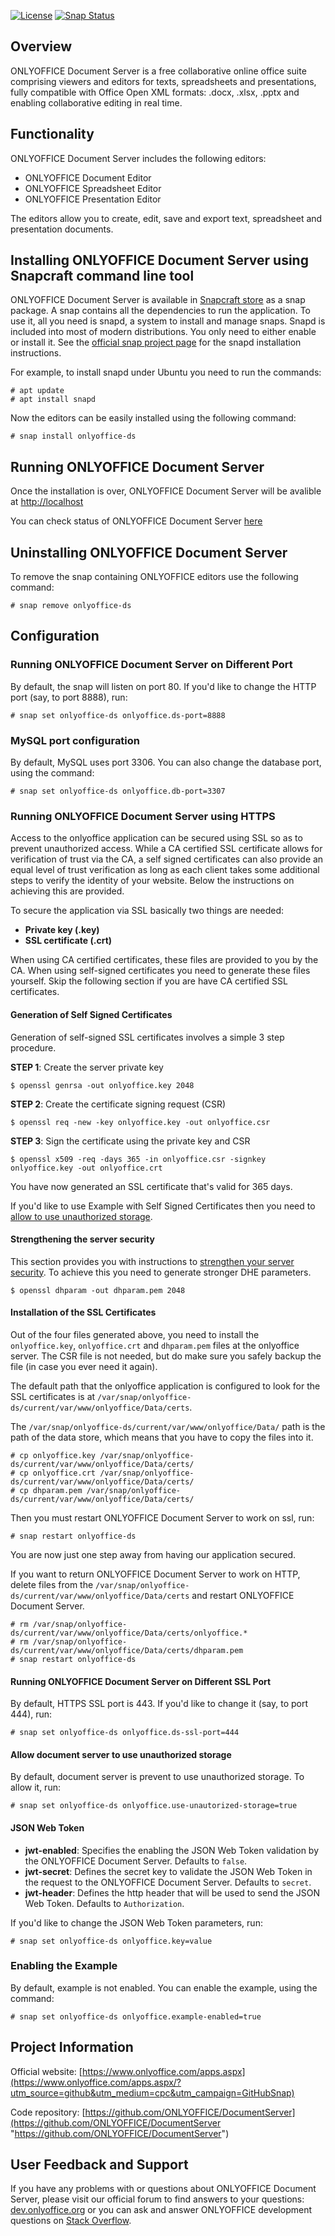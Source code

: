 [![License](https://img.shields.io/badge/License-GNU%20AGPL%20V3-green.svg?style=flat)](https://www.gnu.org/licenses/agpl-3.0.en.html) [![Snap Status](https://build.snapcraft.io/badge/ONLYOFFICE/snap-documentserver.svg)](https://build.snapcraft.io/user/ONLYOFFICE/snap-documentserver)

## Overview

ONLYOFFICE Document Server is a free collaborative online office suite comprising viewers and editors for texts, spreadsheets and presentations, fully compatible with Office Open XML formats: .docx, .xlsx, .pptx and enabling collaborative editing in real time.

## Functionality

ONLYOFFICE Document Server includes the following editors:

* ONLYOFFICE Document Editor
* ONLYOFFICE Spreadsheet Editor
* ONLYOFFICE Presentation Editor
 
The editors allow you to create, edit, save and export text, spreadsheet and presentation documents.

## Installing ONLYOFFICE Document Server using Snapcraft command line tool

ONLYOFFICE Document Server is available in [Snapcraft store](https://snapcraft.io/onlyoffice-ds) as a snap package. A snap contains all the dependencies to run the application. To use it, all you need is snapd, a system to install and manage snaps. Snapd is included into most of modern distributions. You only need to either enable or install it. See the [official snap project page](https://docs.snapcraft.io/core/install) for the snapd installation instructions.

For example, to install snapd under Ubuntu you need to run the commands:

```
# apt update
# apt install snapd
```

Now the editors can be easily installed using the following command:

```
# snap install onlyoffice-ds
```

## Running ONLYOFFICE Document Server

Once the installation is over, ONLYOFFICE Document Server will be avalible at [http://localhost](http://localhost)

You can check status of ONLYOFFICE Document Server [here](http://localhost/welcome)

## Uninstalling ONLYOFFICE Document Server

To remove the snap containing ONLYOFFICE editors use the following command:

```
# snap remove onlyoffice-ds
```

## Configuration

### Running ONLYOFFICE Document Server on Different Port

By default, the snap will listen on port 80. If you'd like to change the HTTP port (say, to port 8888), run:

```
# snap set onlyoffice-ds onlyoffice.ds-port=8888
```

### MySQL port configuration

By default, MySQL uses port 3306. You can also change the database port, using the command:

```
# snap set onlyoffice-ds onlyoffice.db-port=3307
```

### Running ONLYOFFICE Document Server using HTTPS

Access to the onlyoffice application can be secured using SSL so as to prevent unauthorized access. While a CA certified SSL certificate allows for verification of trust via the CA, a self signed certificates can also provide an equal level of trust verification as long as each client takes some additional steps to verify the identity of your website. Below the instructions on achieving this are provided.

To secure the application via SSL basically two things are needed:

- **Private key (.key)**
- **SSL certificate (.crt)**

When using CA certified certificates, these files are provided to you by the CA. When using self-signed certificates you need to generate these files yourself. Skip the following section if you are have CA certified SSL certificates.

#### Generation of Self Signed Certificates

Generation of self-signed SSL certificates involves a simple 3 step procedure.

**STEP 1**: Create the server private key

```
$ openssl genrsa -out onlyoffice.key 2048
```

**STEP 2**: Create the certificate signing request (CSR)

```
$ openssl req -new -key onlyoffice.key -out onlyoffice.csr
```

**STEP 3**: Sign the certificate using the private key and CSR

```
$ openssl x509 -req -days 365 -in onlyoffice.csr -signkey onlyoffice.key -out onlyoffice.crt
```

You have now generated an SSL certificate that's valid for 365 days.

If you'd like to use Example with Self Signed Certificates then you need to [allow to use unauthorized storage](#allow-document-server-to-use-unauthorized-storage).

#### Strengthening the server security

This section provides you with instructions to [strengthen your server security](https://raymii.org/s/tutorials/Strong_SSL_Security_On_nginx.html).
To achieve this you need to generate stronger DHE parameters.

```
$ openssl dhparam -out dhparam.pem 2048
```

#### Installation of the SSL Certificates

Out of the four files generated above, you need to install the `onlyoffice.key`, `onlyoffice.crt` and `dhparam.pem` files at the onlyoffice server. The CSR file is not needed, but do make sure you safely backup the file (in case you ever need it again).

The default path that the onlyoffice application is configured to look for the SSL certificates is at `/var/snap/onlyoffice-ds/current/var/www/onlyoffice/Data/certs`.

The `/var/snap/onlyoffice-ds/current/var/www/onlyoffice/Data/` path is the path of the data store, which means that you have to copy the files into it.

```
# cp onlyoffice.key /var/snap/onlyoffice-ds/current/var/www/onlyoffice/Data/certs/
# cp onlyoffice.crt /var/snap/onlyoffice-ds/current/var/www/onlyoffice/Data/certs/
# cp dhparam.pem /var/snap/onlyoffice-ds/current/var/www/onlyoffice/Data/certs/
```

Then you must restart ONLYOFFICE Document Server to work on ssl, run:

```
# snap restart onlyoffice-ds
```

You are now just one step away from having our application secured.

If you want to return ONLYOFFICE Document Server to work on HTTP, delete files from the `/var/snap/onlyoffice-ds/current/var/www/onlyoffice/Data/certs` and restart ONLYOFFICE Document Server.

```
# rm /var/snap/onlyoffice-ds/current/var/www/onlyoffice/Data/certs/onlyoffice.*
# rm /var/snap/onlyoffice-ds/current/var/www/onlyoffice/Data/certs/dhparam.pem
# snap restart onlyoffice-ds
```

#### Running ONLYOFFICE Document Server on Different SSL Port

By default, HTTPS SSL port is 443. If you'd like to change it (say, to port 444), run:

```
# snap set onlyoffice-ds onlyoffice.ds-ssl-port=444
```

#### Allow document server to use unauthorized storage

By default, document server is prevent to use unauthorized storage. To allow it, run:

```
# snap set onlyoffice-ds onlyoffice.use-unautorized-storage=true
```

#### JSON Web Token

- **jwt-enabled**: Specifies the enabling the JSON Web Token validation by the ONLYOFFICE Document Server. Defaults to `false`.
- **jwt-secret**: Defines the secret key to validate the JSON Web Token in the request to the ONLYOFFICE Document Server. Defaults to `secret`.
- **jwt-header**: Defines the http header that will be used to send the JSON Web Token. Defaults to `Authorization`.

If you'd like to change the JSON Web Token parameters, run:

```
# snap set onlyoffice-ds onlyoffice.key=value
```

### Enabling the Example

By default, example is not enabled. You can enable the example, using the command:

```
# snap set onlyoffice-ds onlyoffice.example-enabled=true
```

## Project Information

Official website: [https://www.onlyoffice.com/apps.aspx](https://www.onlyoffice.com/apps.aspx/?utm_source=github&utm_medium=cpc&utm_campaign=GitHubSnap)

Code repository: [https://github.com/ONLYOFFICE/DocumentServer](https://github.com/ONLYOFFICE/DocumentServer "https://github.com/ONLYOFFICE/DocumentServer")

## User Feedback and Support

If you have any problems with or questions about ONLYOFFICE Document Server, please visit our official forum to find answers to your questions: [dev.onlyoffice.org][1] or you can ask and answer ONLYOFFICE development questions on [Stack Overflow][3].

  [1]: http://dev.onlyoffice.org
  [2]: https://github.com/ONLYOFFICE/DocumentServer
  [3]: http://stackoverflow.com/questions/tagged/onlyoffice
